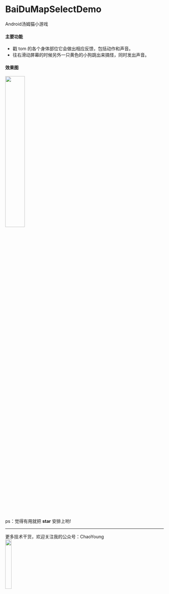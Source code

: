 # BaiDuMapSelectDemo
Android汤姆猫小游戏


#### 主要功能
+ 戳 tom 的各个身体部位它会做出相应反馈，包括动作和声音。
+ 往右滑动屏幕的时候另外一只黄色的小狗跳出来搞怪，同时发出声音。

#### 效果图
<div>
<img src="https://github.com/yangxch/Tomcat/raw/master/screenshot/tom.gif" width="35%" height="35%">
  <br><br>
</div>

<br>
ps：觉得有用就把 <b>star</b> 安排上哟!

***
更多技术干货，欢迎关注我的公众号：ChaoYoung
<br><img src="https://github.com/yangxch/Tomcat/raw/master/screenshot/qrcode_chaoyoung.jpg" width="20%" height="20%">

